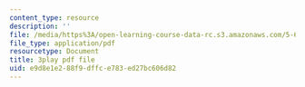```yaml
---
content_type: resource
description: ''
file: /media/https%3A/open-learning-course-data-rc.s3.amazonaws.com/5-60-thermodynamics-kinetics-spring-2008/e9d8e1e288f9dffce783ed27bc606d82_eXUFm8lA5yE.pdf
file_type: application/pdf
resourcetype: Document
title: 3play pdf file
uid: e9d8e1e2-88f9-dffc-e783-ed27bc606d82
---
```

